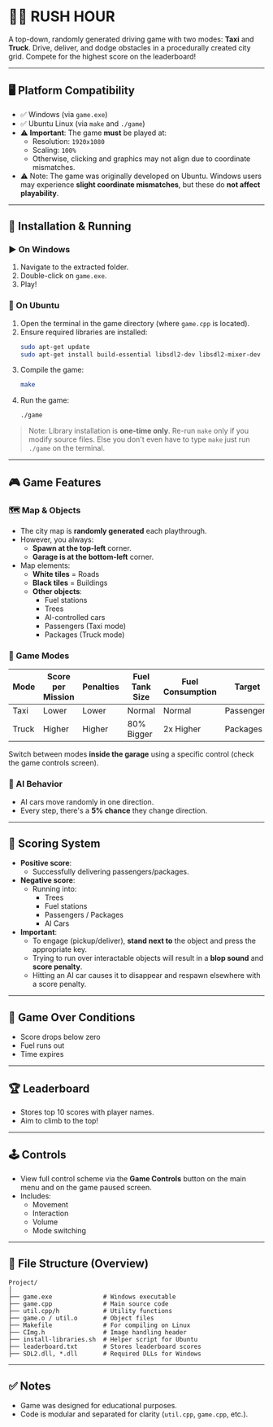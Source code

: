 
# 🚕🚚 RUSH HOUR

A top-down, randomly generated driving game with two modes: **Taxi** and **Truck**. Drive, deliver, and dodge obstacles in a procedurally created city grid. Compete for the highest score on the leaderboard!

---

## 🖥️ Platform Compatibility

- ✅ Windows (via `game.exe`)
- ✅ Ubuntu Linux (via `make` and `./game`)
- ⚠️ **Important**: The game **must** be played at:
  - Resolution: `1920x1080`
  - Scaling: `100%`
  - Otherwise, clicking and graphics may not align due to coordinate mismatches.
- ⚠️ Note: The game was originally developed on Ubuntu. Windows users may experience **slight coordinate mismatches**, but these do **not affect playability**.

---

## 🔧 Installation & Running

### ▶️ On Windows

1. Navigate to the extracted folder.
2. Double-click on `game.exe`.
3. Play!

### 🐧 On Ubuntu

1. Open the terminal in the game directory (where `game.cpp` is located).
2. Ensure required libraries are installed:
   ```bash
   sudo apt-get update
   sudo apt-get install build-essential libsdl2-dev libsdl2-mixer-dev freeglut3-dev
   ```
3. Compile the game:
   ```bash
   make
   ```
4. Run the game:
   ```bash
   ./game
   ```

> Note: Library installation is **one-time only**. Re-run `make` only if you modify source files. Else you don't even have to type `make` just run `./game` on the terminal.

---

## 🎮 Game Features

### 🗺️ Map & Objects

- The city map is **randomly generated** each playthrough.
- However, you always:
  - **Spawn at the top-left** corner.
  - **Garage is at the bottom-left** corner.
- Map elements:
  - **White tiles** = Roads
  - **Black tiles** = Buildings
  - **Other objects**:
    - Fuel stations
    - Trees
    - AI-controlled cars
    - Passengers (Taxi mode)
    - Packages (Truck mode)

### 🚖 Game Modes

| Mode   | Score per Mission | Penalties | Fuel Tank Size | Fuel Consumption | Target |
|--------|-------------------|-----------|----------------|------------------|--------|
| Taxi   | Lower             | Lower     | Normal         | Normal           | Passengers |
| Truck  | Higher            | Higher    | 80% Bigger     | 2x Higher        | Packages |

Switch between modes **inside the garage** using a specific control (check the game controls screen).

### 🧠 AI Behavior

- AI cars move randomly in one direction.
- Every step, there's a **5% chance** they change direction.

---

## 🎯 Scoring System

- **Positive score**:
  - Successfully delivering passengers/packages.
- **Negative score**:
  - Running into:
    - Trees
    - Fuel stations
    - Passengers / Packages
    - AI Cars
- **Important**:
  - To engage (pickup/deliver), **stand next to** the object and press the appropriate key.
  - Trying to run over interactable objects will result in a **blop sound** and **score penalty**.
  - Hitting an AI car causes it to disappear and respawn elsewhere with a score penalty.

---

## 🛑 Game Over Conditions

- Score drops below zero
- Fuel runs out
- Time expires

---

## 🏆 Leaderboard

- Stores top 10 scores with player names.
- Aim to climb to the top!

---

## 🕹️ Controls

- View full control scheme via the **Game Controls** button on the main menu and on the game paused screen.
- Includes:
  - Movement
  - Interaction
  - Volume
  - Mode switching

---

## 📁 File Structure (Overview)

```
Project/
│
├── game.exe              # Windows executable
├── game.cpp              # Main source code
├── util.cpp/h            # Utility functions
├── game.o / util.o       # Object files
├── Makefile              # For compiling on Linux
├── CImg.h                # Image handling header
├── install-libraries.sh  # Helper script for Ubuntu
├── leaderboard.txt       # Stores leaderboard scores
├── SDL2.dll, *.dll       # Required DLLs for Windows
```

---

## ✅ Notes

- Game was designed for educational purposes.
- Code is modular and separated for clarity (`util.cpp`, `game.cpp`, etc.).
